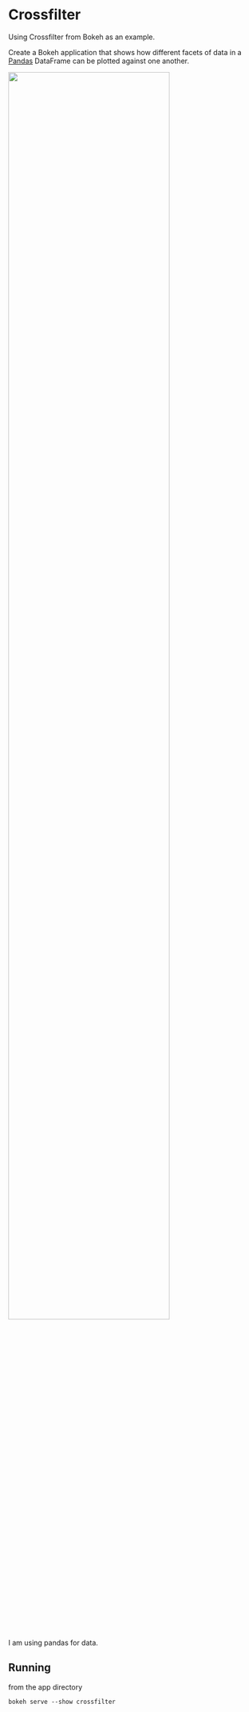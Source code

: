 # Crossfilter 

Using Crossfilter from Bokeh as an example. 

Create a Bokeh application that shows how different facets of data in a
[Pandas](https://pandas.pydata.org) DataFrame can be plotted against one
another.

<img src="https://static.bokeh.org/crossfilter.png" width="80%"></img>

I am using pandas for data. 

## Running

from the app directory

    bokeh serve --show crossfilter
